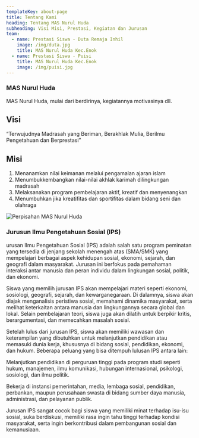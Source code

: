 ```yaml
---
templateKey: about-page
title: Tentang Kami
heading: Tentang MAS Nurul Huda
subheading: Visi Misi, Prestasi, Kegiatan dan Jurusan
team:
  - name: Prestasi Siswa - Duta Remaja Inhil
    image: /img/duta.jpg
    title: MAS Nurul Huda Kec.Enok
  - name: Prestasi Siswa - Puisi
    title: MAS Nurul Huda Kec.Enok
    image: /img/puisi.jpg
---
```

### **MAS Nurul Huda**

MAS Nurul Huda, mulai dari berdirinya, kegiatannya motivasinya dll.

## **Visi**

“Terwujudnya Madrasah yang Beriman, Berakhlak Mulia, Berilmu Pengetahuan dan Berprestasi”

## **Misi**

1. Menanamkan nilai keimanan melalui pengamalan ajaran islam
2. Menumbukkembangkan nilai-nilai akhlak karimah dilingkungan madrasah
3. Melaksanakan program pembelajaran aktif, kreatif dan menyenangkan
4. Menumbuhkan jika kreatifitas dan sportifitas dalam bidang seni dan olahraga


![Perpisahan MAS Nurul Huda](/img/perpisahan.jpg "Kegiatan Perpisahan MAS Nurul Huda")

### Jurusun Ilmu Pengetahuan Sosial (IPS)

urusan Ilmu Pengetahuan Sosial (IPS) adalah salah satu program peminatan yang tersedia di jenjang sekolah menengah atas (SMA/SMK) yang mempelajari berbagai aspek kehidupan sosial, ekonomi, sejarah, dan geografi dalam masyarakat. Jurusan ini berfokus pada pemahaman interaksi antar manusia dan peran individu dalam lingkungan sosial, politik, dan ekonomi.

Siswa yang memilih jurusan IPS akan mempelajari materi seperti ekonomi, sosiologi, geografi, sejarah, dan kewarganegaraan. Di dalamnya, siswa akan diajak menganalisis peristiwa sosial, memahami dinamika masyarakat, serta melihat keterkaitan antara manusia dan lingkungannya secara global dan lokal. Selain pembelajaran teori, siswa juga akan dilatih untuk berpikir kritis, berargumentasi, dan memecahkan masalah sosial.

Setelah lulus dari jurusan IPS, siswa akan memiliki wawasan dan keterampilan yang dibutuhkan untuk melanjutkan pendidikan atau memasuki dunia kerja, khususnya di bidang sosial, pendidikan, ekonomi, dan hukum. Beberapa peluang yang bisa ditempuh lulusan IPS antara lain:

Melanjutkan pendidikan di perguruan tinggi pada program studi seperti hukum, manajemen, ilmu komunikasi, hubungan internasional, psikologi, sosiologi, dan ilmu politik.

Bekerja di instansi pemerintahan, media, lembaga sosial, pendidikan, perbankan, maupun perusahaan swasta di bidang sumber daya manusia, administrasi, dan pelayanan publik.

Jurusan IPS sangat cocok bagi siswa yang memiliki minat terhadap isu-isu sosial, suka berdiskusi, memiliki rasa ingin tahu tinggi terhadap kondisi masyarakat, serta ingin berkontribusi dalam pembangunan sosial dan kemanusiaan.